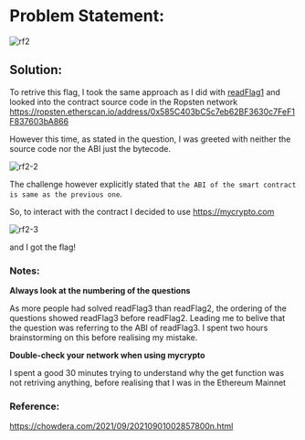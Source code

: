 # Problem Statement:
![rf2](https://user-images.githubusercontent.com/53595853/133968082-f6bfa243-ee84-492f-97a8-4f9a93197b74.png)

## Solution:

To retrive this flag, I took the same approach as I did with [readFlag1](https://0x41head.github.io/CTF-Writeups/book/PBJar-CTF-2021-Write-up/misc/readFlag1.html) and
looked into the contract source code in the Ropsten network https://ropsten.etherscan.io/address/0x585C403bC5c7eb62BF3630c7FeF1F837603bA866

However this time, as stated in the question, I was greeted with neither the source code nor the ABI just the bytecode.

![rf2-2](https://user-images.githubusercontent.com/53595853/133969075-77ba544c-d4e8-40f9-8d57-ab24ba576f4a.png)

The challenge however explicitly stated that `the ABI of the smart contract is same as the previous one`.

So, to interact with the contract I decided to use https://mycrypto.com

![rf2-3](https://user-images.githubusercontent.com/53595853/133970555-6b311c8d-17f8-4df2-885d-5ca3ed8fb453.png)

and I got the flag! 

### Notes:
**Always look at the numbering of the questions**

As more people had solved readFlag3 than readFlag2, the ordering of the questions showed readFlag3 before readFlag2. 
Leading me to belive that the question was referring to the ABI of readFlag3. I spent two hours brainstorming on this before realising my 
mistake.

**Double-check your network when using mycrypto**

I spent a good 30 minutes trying to understand why the get function was not retriving anything, before realising that I was in the Ethereum Mainnet

### Reference:
https://chowdera.com/2021/09/20210901002857800n.html

